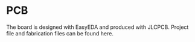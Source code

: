 # PCB

The board is designed with EasyEDA and produced with JLCPCB. Project file and fabrication files can be found here.